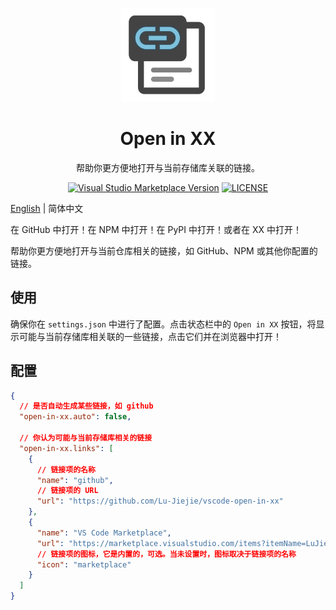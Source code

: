 <p align="center">
<img src="./res/icon.png" height="150">
</p>

<h1 align="center">
Open in XX
</h1>

<p align="center">
帮助你更方便地打开与当前存储库关联的链接。
</p>

<p align="center">
<a href="https://marketplace.visualstudio.com/items?itemName=LuJiejie.open-in-xx" target="__blank"><img src="https://img.shields.io/visual-studio-marketplace/v/LuJiejie.open-in-xx?color=ddd&labelColor=444&logo=visualstudiocode&label=VS%20Code%20Marketplace" alt="Visual Studio Marketplace Version" /></a>
<a href="https://github.com/Lu-Jiejie/flowmit/blob/main/LICENSE" target="__blank"><img src="https://img.shields.io/github/license/Lu-Jiejie/flowmit?style=flat&color=ddd&labelColor=444" alt="LICENSE" /></a>
</p>

[English](./README.md) | 简体中文

在 GitHub 中打开！在 NPM 中打开！在 PyPI 中打开！或者在 XX 中打开！

帮助你更方便地打开与当前仓库相关的链接，如 GitHub、NPM 或其他你配置的链接。

## 使用

确保你在 `settings.json` 中进行了配置。点击状态栏中的 `Open in XX` 按钮，将显示可能与当前存储库相关联的一些链接，点击它们并在浏览器中打开！

## 配置

```json
{
  // 是否自动生成某些链接，如 github
  "open-in-xx.auto": false,

  // 你认为可能与当前存储库相关的链接
  "open-in-xx.links": [
    {
      // 链接项的名称
      "name": "github",
      // 链接项的 URL
      "url": "https://github.com/Lu-Jiejie/vscode-open-in-xx"
    },
    {
      "name": "VS Code Marketplace",
      "url": "https://marketplace.visualstudio.com/items?itemName=LuJiejie.open-in-xx",
      // 链接项的图标，它是内置的，可选。当未设置时，图标取决于链接项的名称
      "icon": "marketplace"
    }
  ]
}
```

<!-- Badge -->
[marketplace-version-badge]: https://img.shields.io/visual-studio-marketplace/v/LuJiejie.open-in-xx?color=ddd&labelColor=444&logo=visualstudiocode&label=VS%20Code%20Marketplace
[marketplace-version-href]: https://marketplace.visualstudio.com/items?itemName=LuJiejie.open-in-xx
